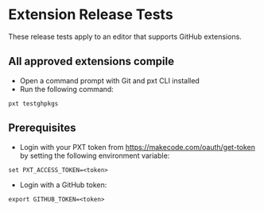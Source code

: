 # Extension Release Tests

These release tests apply to an editor that supports GitHub extensions.

## All approved extensions compile

* Open a command prompt with Git and pxt CLI installed
* Run the following command:

```
pxt testghpkgs
```

## Prerequisites

* Login with your PXT token from https://makecode.com/oauth/get-token by setting the following environment variable:

```
set PXT_ACCESS_TOKEN=<token>
```

* Login with a GitHub token:

```
export GITHUB_TOKEN=<token>
```
